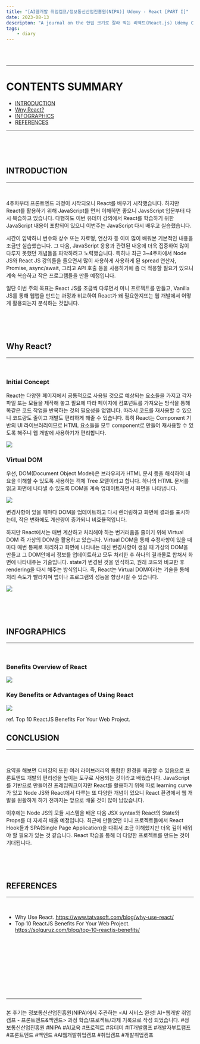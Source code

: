 ```yaml
---
title: "[AI웹개발 취업캠프/정보통신산업진흥원(NIPA)] Udemy - React [PART I]"
date: 2023-08-13
descripton: "A journal on the 한입 크기로 잘라 먹는 리액트(React.js) Udemy Class. This entry is for Week 4 (PART I)."
tags:
    - diary
---
```


<br><br>

---
# CONTENTS SUMMARY
- [INTRODUCTION](#introduction)
- [Wny React?](#why-react)
- [INFOGRAPHICS](#infographics)
- [REFERENCES](#references)
---

<br><br><br>

## INTRODUCTION
---
<br>

4주차부터 프론트엔드 과정이 시작되오니 React를 배우기 시작했습니다.
하지만 React를 활용하기 위해 JavaScript를 먼저 이해하면 좋으니 JavsScript 입문부터 다시 복습하고 있습니다.
다행히도 이번 유데미 강의에서 React를 학습하기 위한 JavaScript 내용이 포함되어 있으니 이번주는 JavaScript 다시 배우고 실습했습니다.

시간이 압박하니 변수와 상수 또는 자료형, 연산자 등 이미 많이 배워본 기본적인 내용을 조금만 실습했습니다. 그 다음, JavaScript 응용과 관련된 내응에 더욱 집중하여 많이 다루지 못했던 개념들을 파악하려고 노력했습니다. 특히나 최근 3~4주차에서 Node JS와 React JS 강의들을 들으면서 많이 사용하게 사용하게 된 spread 연산자, Promise, async/await, 그리고 API 호출 등을 사용하기에 좀 더 적응할 필요가 있으니 계속 복습하고 작은 프로그램들을 만들 예정입니다.

일단 이번 주의 목표는 React JS를 조금씩 다루면서 미니 프로젝트를 만들고, Vanilla JS를 통해 웹앱을 만드는 과정과 비교하여 React가 왜 필요한지또는 웹 개발에서 어떻게 활용되는지 분석하는 것입니다.

<br><br><br>

## Why React?
---
<br>

### Initial Concept

React는 다양한 페이지에서 공통적으로 사용될 것으로 예상되는 요소들을 가지고 각자 파일 또는 모듈을 제작해 놓고 필요에 따라 페이지에 컴포넌트를 가져오는 방식을 통해 똑같은 코드 작업을 반복하는 것의 필요성을 없앱니다. 따라서 코드를 재사용할 수 있으니 코드량도 줄이고 개발도 편리하게 해줄 수 있습니다. 특히 React는 Component 기반의 UI 라이브러리이므로 HTML 요소들을 모두 component로 만들어 재사용할 수 있도록 해주니 웹 개발에 사용하기가 편리합니다.

![](/posts/posts_images/udemy_req_react/why_react.png)


### Virtual DOM

우선, DOM(Document Object Model)은 브라우저가 HTML 문서 등을 해석하여 내요을 이해할 수 있도록 사용하는 객체 Tree 모델이라고 합니다. 하나의 HTML 문서를 읽고 화면에 나타낼 수 있도록 DOM을 계속 업데이트하면서 화면을 나타냅니다.

![](/posts/posts_images/udemy_req_react/dom.png)

변경사항이 있을 때마다 DOM을 업데이트하고 다시 렌더링하고 화면에 결과를 표시하는데, 작은 변화에도 계산량이 증가되니 비효율적입니다. 

하지만 React에서는 매번 계산하고 처리해야 하는 번거러움을 줄이기 위해 Virtual DOM 즉 가상의 DOM을 활용하고 있습니다. Virtual DOM을 통해 수정사항이 있을 때마다 매번 통째로 처리하고 화면에 나타내는 대신 변경사항이 생길 때 가상의 DOM을 만들고 그 DOM안에서 정보를 업데이트하고 모두 처리한 후 하나의 결과물로 합쳐서 화면에 나타내주는 기술입니다. state가 변경된 것을 인식하고, 원래 코드와 비교한 후 rendering을 다시 해주는 방식입니다. 즉, React는 Virtual DOM이라는 기술을 통해 처리 속도가 빨라지며 앱이나 프로그램의 성능을 향상시킬 수 있습니다.

![](/posts/posts_images/udemy_req_react/virtual_dom.png)


<br><br><br>

## INFOGRAPHICS
---
<br>

### Benefits Overview of React
![](/posts/posts_images/udemy_req_react/ReactJS-Framework-Benefits.png)

### Key Benefits or Advantages of Using React
![](/posts/posts_images/udemy_req_react/Key-benefits-of-ReactJS.png)

ref. Top 10 ReactJS Benefits For Your Web Project.


## CONCLUSION
---
<br>

요약을 해보면 디버깅의 또한 여러 라이브러리의 통합한 환경을 제공할 수 있음으로 프론트엔드 개발의 편리성을 높이는 도구로 사용되는 것이라고 배웠습니다. JavaScript를 기반으로 만들어진 프레임워크이지만 React를 활용하기 위해 따로 learning curve가 있고 Node JS와 React에서 다루는 또 다양한 개념이 있으니 React 환경에서 웹 개발을 원활하게 하기 전까지는 앞으로 배울 것이 많이 남았습니다.

이후에는 Node JS의 모듈 시스템을 배운 다음 JSX syntax와 React의 State와 Props를 더 자세히 배울 예정입니다. 최근에 만들었던 미니 프로젝트들에서 React Hook들과 SPA(Single Page Application)을 다뤄서 조금 이해했지만 더욱 깊이 배워야 할 필요가 있는 것 같습니다. React 학습을 통해 더 다양한 프로젝트를 만드는 것이 기대됩니다.

<br><br><br>

## REFERENCES
---
<br>

- Why Use React.
https://www.tatvasoft.com/blog/why-use-react/
- Top 10 ReactJS Benefits For Your Web Project.
https://solguruz.com/blog/top-10-reactjs-benefits/

<br><br><br>

<br><br><br><br>

#### ——————————————————————————
본 후기는 정보통신산업진흥원(NIPA)에서 주관하는 <AI 서비스 완성! AI+웹개발 취업캠프 - 프론트엔드&백엔드> 과정 학습/프로젝트/과제 기록으로 작성 되었습니다.
#정보통신산업진흥원 #NIPA #AI교육 #프로젝트 #유데미 #IT개발캠프 #개발자부트캠프 #프론트엔드 #백엔드 #AI웹개발취업캠프 #취업캠프 #개발취업캠프